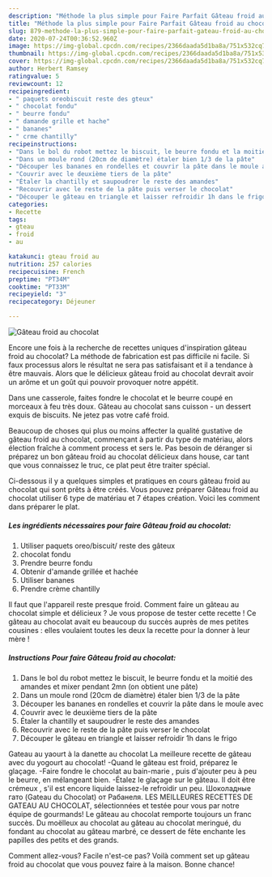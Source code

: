 ```yaml
---
description: "Méthode la plus simple pour Faire Parfait Gâteau froid au chocolat"
title: "Méthode la plus simple pour Faire Parfait Gâteau froid au chocolat"
slug: 879-methode-la-plus-simple-pour-faire-parfait-gateau-froid-au-chocolat
date: 2020-07-24T00:36:52.960Z
image: https://img-global.cpcdn.com/recipes/2366daada5d1ba8a/751x532cq70/gateau-froid-au-chocolat-photo-principale-de-la-recette.jpg
thumbnail: https://img-global.cpcdn.com/recipes/2366daada5d1ba8a/751x532cq70/gateau-froid-au-chocolat-photo-principale-de-la-recette.jpg
cover: https://img-global.cpcdn.com/recipes/2366daada5d1ba8a/751x532cq70/gateau-froid-au-chocolat-photo-principale-de-la-recette.jpg
author: Herbert Ramsey
ratingvalue: 5
reviewcount: 12
recipeingredient:
- " paquets oreobiscuit reste des gteux"
- " chocolat fondu"
- " beurre fondu"
- " damande grille et hache"
- " bananes"
- " crme chantilly"
recipeinstructions:
- "Dans le bol du robot mettez le biscuit, le beurre fondu et la moitié des amandes et mixer pendant 2mn (on obtient une pâte)"
- "Dans un moule rond (20cm de diamètre) étaler bien 1/3 de la pâte"
- "Découper les bananes en rondelles et couvrir la pâte dans le moule avec"
- "Couvrir avec le deuxième tiers de la pâte"
- "Étaler la chantilly et saupoudrer le reste des amandes"
- "Recouvrir avec le reste de la pâte puis verser le chocolat"
- "Découper le gâteau en triangle et laisser refroidir 1h dans le frigo"
categories:
- Recette
tags:
- gteau
- froid
- au

katakunci: gteau froid au 
nutrition: 257 calories
recipecuisine: French
preptime: "PT34M"
cooktime: "PT33M"
recipeyield: "3"
recipecategory: Déjeuner

---
```



![Gâteau froid au chocolat](https://img-global.cpcdn.com/recipes/2366daada5d1ba8a/751x532cq70/gateau-froid-au-chocolat-photo-principale-de-la-recette.jpg)

Encore une fois à la recherche de recettes uniques d'inspiration gâteau froid au chocolat? La méthode de fabrication est pas difficile ni facile. Si faux processus alors le résultat ne sera pas satisfaisant et il a tendance à être mauvais. Alors que le délicieux gâteau froid au chocolat devrait avoir un arôme et un goût qui pouvoir provoquer notre appétit.

Dans une casserole, faites fondre le chocolat et le beurre coupé en morceaux à feu très doux. Gâteau au chocolat sans cuisson - un dessert exquis de biscuits. Ne jetez pas votre café froid.

Beaucoup de choses qui plus ou moins affecter la qualité gustative de gâteau froid au chocolat, commençant à partir du type de matériau, alors élection fraîche à comment process et sers le. Pas besoin de déranger si préparez un bon gâteau froid au chocolat délicieux dans house, car tant que vous connaissez le truc, ce plat peut être traiter spécial.


Ci-dessous il y a quelques simples et pratiques en cours gâteau froid au chocolat qui sont prêts à être créés. Vous pouvez préparer Gâteau froid au chocolat utiliser 6 type de matériau et 7 étapes création. Voici les comment dans préparer le plat.

<!--inarticleads1-->

##### Les ingrédients nécessaires pour faire Gâteau froid au chocolat:

1. Utiliser  paquets oreo/biscuit/ reste des gâteux
1.   chocolat fondu
1. Prendre  beurre fondu
1. Obtenir  d&#39;amande grillée et hachée
1. Utiliser  bananes
1. Prendre  crème chantilly


Il faut que l&#39;appareil reste presque froid. Comment faire un gâteau au chocolat simple et délicieux ? Je vous propose de tester cette recette ! Ce gâteau au chocolat avait eu beaucoup du succès auprès de mes petites cousines : elles voulaient toutes les deux la recette pour la donner à leur mère ! 

<!--inarticleads2-->

##### Instructions Pour faire Gâteau froid au chocolat:

1. Dans le bol du robot mettez le biscuit, le beurre fondu et la moitié des amandes et mixer pendant 2mn (on obtient une pâte)
1. Dans un moule rond (20cm de diamètre) étaler bien 1/3 de la pâte
1. Découper les bananes en rondelles et couvrir la pâte dans le moule avec
1. Couvrir avec le deuxième tiers de la pâte
1. Étaler la chantilly et saupoudrer le reste des amandes
1. Recouvrir avec le reste de la pâte puis verser le chocolat
1. Découper le gâteau en triangle et laisser refroidir 1h dans le frigo


Gateau au yaourt à la danette au chocolat La meilleure recette de gâteau avec du yogourt au chocolat! -Quand le gâteau est froid, préparez le glaçage. -Faire fondre le chocolat au bain-marie , puis d&#39;ajouter peu à peu le beurre, en mélangeant bien. -Étalez le glaçage sur le gâteau. Il doit être crémeux , s&#39;il est encore liquide laissez-le refroidir un peu. Шоколадные гато (Gateau du Chocolat) от Рабанеля. LES MEILLEURES RECETTES DE GATEAU AU CHOCOLAT, sélectionnées et testée pour vous par notre équipe de gourmands! Le gâteau au chocolat remporte toujours un franc succès. Du moëlleux au chocolat au gâteau au chocolat meringué, du fondant au chocolat au gâteau marbré, ce dessert de fête enchante les papilles des petits et des grands. 


Comment allez-vous? Facile n'est-ce pas? Voilà comment set up gâteau froid au chocolat que vous pouvez faire à la maison. Bonne chance!

